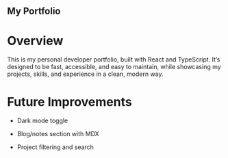 ## My Portfolio

# Overview

This is my personal developer portfolio, built with React and TypeScript.
It’s designed to be fast, accessible, and easy to maintain, while showcasing my projects, skills, and experience in a clean, modern way.

# Future Improvements

* Dark mode toggle

* Blog/notes section with MDX

* Project filtering and search
